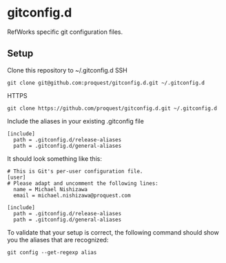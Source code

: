 # gitconfig.d
RefWorks specific git configuration files.

## Setup
Clone this repository to ~/.gitconfig.d
SSH
```
git clone git@github.com:proquest/gitconfig.d.git ~/.gitconfig.d
```
HTTPS
```
git clone https://github.com/proquest/gitconfig.d.git ~/.gitconfig.d
```

Include the aliases in your existing .gitconfig file
```
[include]
  path = .gitconfig.d/release-aliases 
  path = .gitconfig.d/general-aliases
```

It should look something like this:
```
# This is Git's per-user configuration file.
[user]
# Please adapt and uncomment the following lines:
  name = Michael Nishizawa
  email = michael.nishizawa@proquest.com

[include]
  path = .gitconfig.d/release-aliases
  path = .gitconfig.d/general-aliases
```

To validate that your setup is correct, the following command should show you the aliases that are recognized:
```
git config --get-regexp alias
```
